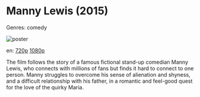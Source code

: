 # Manny Lewis (2015)

Genres: comedy

![poster](http://image.tmdb.org/t/p/w500/8arMU3ZykE4wAlBL0GBA6NZMUSZ.jpg)

en:
  [720p](magnet:?xt=urn:btih:a48f2671cfb57729ba7145217ba2bc2e7c38701f&dn=Manny+Lewis+%282015%29+720p+BrRip+x264+-+YIFY&tr=udp%3A%2F%2Ftracker.openbittorrent.com%3A80%2Fannounce&tr=udp%3A%2F%2Fglotorrents.pw%3A6969%2Fannounce&tr=udp%3A%2F%2Ftracker.openbittorrent.com%3A80%2Fannounce&tr=udp%3A%2F%2Ftracker.opentrackr.org%3A1337%2Fannounce&tr=udp%3A%2F%2Fzer0day.to%3A1337%2Fannounce&tr=udp%3A%2F%2Ftracker.coppersurfer.tk%3A6969%2Fannounce)
  [1080p](magnet:?xt=urn:btih:6d7ba18e3d55dadd6a338627c42a497ef39a8bee&dn=Manny+Lewis+%282015%29+1080p+BrRip+x264+-+YIFY&tr=udp%3A%2F%2Ftracker.openbittorrent.com%3A80%2Fannounce&tr=udp%3A%2F%2Fglotorrents.pw%3A6969%2Fannounce&tr=udp%3A%2F%2Ftracker.openbittorrent.com%3A80%2Fannounce&tr=udp%3A%2F%2Ftracker.opentrackr.org%3A1337%2Fannounce&tr=udp%3A%2F%2Fzer0day.to%3A1337%2Fannounce&tr=udp%3A%2F%2Ftracker.coppersurfer.tk%3A6969%2Fannounce)
  


The film follows the story of a famous fictional stand-up comedian Manny Lewis, who connects with millions of fans but finds it hard to connect to one person. Manny struggles to overcome his sense of alienation and shyness, and a difficult relationship with his father, in a romantic and feel-good quest for the love of the quirky Maria.